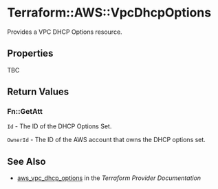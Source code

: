 # Terraform::AWS::VpcDhcpOptions

Provides a VPC DHCP Options resource.

## Properties

TBC

## Return Values

### Fn::GetAtt

`Id` - The ID of the DHCP Options Set.

`OwnerId` - The ID of the AWS account that owns the DHCP options set.

## See Also

* [aws_vpc_dhcp_options](https://www.terraform.io/docs/providers/aws/r/vpc_dhcp_options.html) in the _Terraform Provider Documentation_